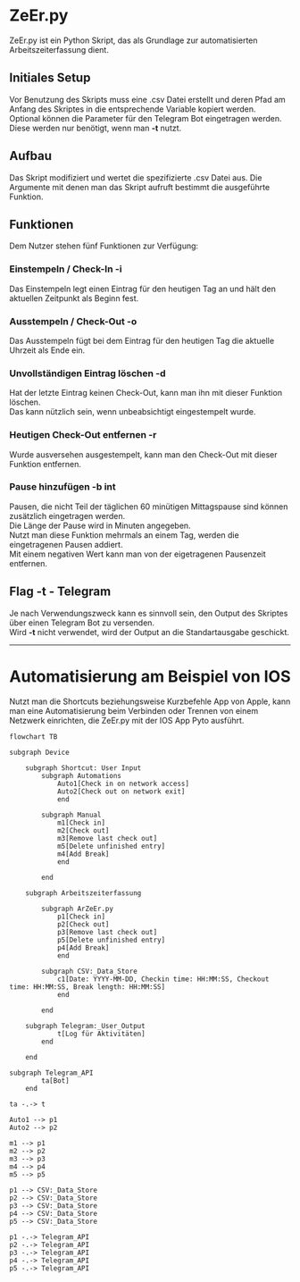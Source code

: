 # ZeEr.py
ZeEr.py ist ein Python Skript, das als Grundlage zur automatisierten Arbeitszeiterfassung dient.

## Initiales Setup
Vor Benutzung des Skripts muss eine .csv Datei erstellt und deren Pfad am Anfang des Skriptes in die entsprechende Variable kopiert werden.  
Optional können die Parameter für den Telegram Bot eingetragen werden.
Diese werden nur benötigt, wenn man **-t** nutzt.

## Aufbau
Das Skript modifiziert und wertet die spezifizierte .csv Datei aus.
Die Argumente mit denen man das Skript aufruft bestimmt die ausgeführte Funktion.

## Funktionen
Dem Nutzer stehen fünf Funktionen zur Verfügung:

### Einstempeln / Check-In **-i**
Das Einstempeln legt einen Eintrag für den heutigen Tag an und hält den aktuellen Zeitpunkt als Beginn fest.

### Ausstempeln / Check-Out **-o**
Das Ausstempeln fügt bei dem Eintrag für den heutigen Tag die aktuelle Uhrzeit als Ende ein.

### Unvollständigen Eintrag löschen **-d**
Hat der letzte Eintrag keinen Check-Out, kann man ihn mit dieser Funktion löschen.  
Das kann nützlich sein, wenn unbeabsichtigt eingestempelt wurde.

### Heutigen Check-Out entfernen **-r**
Wurde ausversehen ausgestempelt, kann man den Check-Out mit dieser Funktion entfernen.

### Pause hinzufügen **-b int**
Pausen, die nicht Teil der täglichen 60 minütigen Mittagspause sind können zusätzlich eingetragen werden.  
Die Länge der Pause wird in Minuten angegeben.  
Nutzt man diese Funktion mehrmals an einem Tag, werden die eingetragenen Pausen addiert.  
Mit einem negativen Wert kann man von der eigetragenen Pausenzeit entfernen.

## Flag **-t** - Telegram
Je nach Verwendungszweck kann es sinnvoll sein, den Output des Skriptes über einen Telegram Bot zu versenden.  
Wird **-t** nicht verwendet, wird der Output an die Standartausgabe geschickt.

---

# Automatisierung am Beispiel von IOS

Nutzt man die Shortcuts beziehungsweise Kurzbefehle App von Apple, kann man eine Automatisierung beim Verbinden oder Trennen von einem Netzwerk einrichten, die ZeEr.py mit der IOS App Pyto ausführt.

```mermaid
flowchart TB

subgraph Device

    subgraph Shortcut: User Input
        subgraph Automations
            Auto1[Check in on network access]
            Auto2[Check out on network exit]
            end

        subgraph Manual
            m1[Check in]
            m2[Check out]
            m3[Remove last check out]
            m5[Delete unfinished entry]
			m4[Add Break]
            end

        end

    subgraph Arbeitszeiterfassung

        subgraph ArZeEr.py
            p1[Check in]
            p2[Check out]
            p3[Remove last check out]
            p5[Delete unfinished entry]
			p4[Add Break]
            end

        subgraph CSV:_Data_Store
            c1[Date: YYYY-MM-DD, Checkin time: HH:MM:SS, Checkout time: HH:MM:SS, Break length: HH:MM:SS]
            end

        end

    subgraph Telegram:_User_Output
            t[Log für Aktivitäten]
        end
        
    end

subgraph Telegram_API
        ta[Bot]
    end

ta -.-> t

Auto1 --> p1
Auto2 --> p2

m1 --> p1
m2 --> p2
m3 --> p3
m4 --> p4
m5 --> p5

p1 --> CSV:_Data_Store
p2 --> CSV:_Data_Store
p3 --> CSV:_Data_Store
p4 --> CSV:_Data_Store
p5 --> CSV:_Data_Store

p1 -.-> Telegram_API
p2 -.-> Telegram_API
p3 -.-> Telegram_API
p4 -.-> Telegram_API
p5 -.-> Telegram_API

```